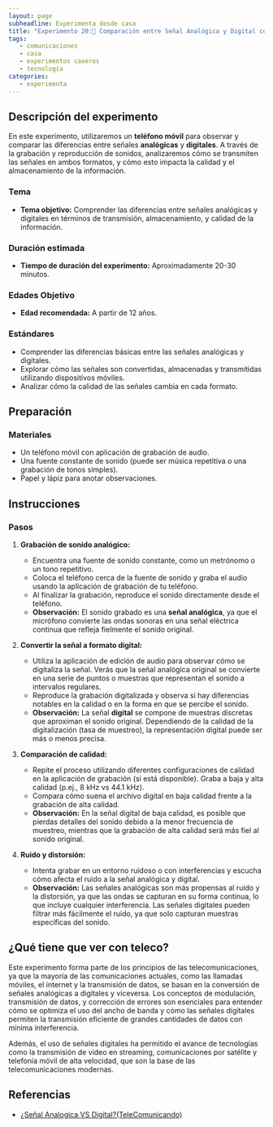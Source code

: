 ```yaml
---
layout: page  
subheadline: Experimenta desde casa  
title: "Experimento 20:📲 Comparación entre Señal Analógica y Digital con un Teléfono Móvil 🟠"   
tags:  
   - comunicaciones
   - casa
   - experimentos caseros 
   - tecnología  
categories:  
   - experimenta  
---
```


## Descripción del experimento

En este experimento, utilizaremos un **teléfono móvil** para observar y comparar las diferencias entre señales **analógicas** y **digitales**. A través de la grabación y reproducción de sonidos, analizaremos cómo se transmiten las señales en ambos formatos, y cómo esto impacta la calidad y el almacenamiento de la información.

### Tema

- **Tema objetivo:** Comprender las diferencias entre señales analógicas y digitales en términos de transmisión, almacenamiento, y calidad de la información.

### Duración estimada

- **Tiempo de duración del experimento:** Aproximadamente 20-30 minutos.

### Edades Objetivo

- **Edad recomendada:** A partir de 12 años.

### Estándares

- Comprender las diferencias básicas entre las señales analógicas y digitales.
- Explorar cómo las señales son convertidas, almacenadas y transmitidas utilizando dispositivos móviles.
- Analizar cómo la calidad de las señales cambia en cada formato.

## Preparación

### Materiales

- Un teléfono móvil con aplicación de grabación de audio.
- Una fuente constante de sonido (puede ser música repetitiva o una grabación de tonos simples).
- Papel y lápiz para anotar observaciones.

## Instrucciones

### Pasos

1. **Grabación de sonido analógico:**
   - Encuentra una fuente de sonido constante, como un metrónomo o un tono repetitivo.
   - Coloca el teléfono cerca de la fuente de sonido y graba el audio usando la aplicación de grabación de tu teléfono.
   - Al finalizar la grabación, reproduce el sonido directamente desde el teléfono.
   - **Observación:** El sonido grabado es una **señal analógica**, ya que el micrófono convierte las ondas sonoras en una señal eléctrica continua que refleja fielmente el sonido original.

2. **Convertir la señal a formato digital:**
   - Utiliza la aplicación de edición de audio para observar cómo se digitaliza la señal. Verás que la señal analógica original se convierte en una serie de puntos o muestras que representan el sonido a intervalos regulares.
   - Reproduce la grabación digitalizada y observa si hay diferencias notables en la calidad o en la forma en que se percibe el sonido.
   - **Observación:** La señal **digital** se compone de muestras discretas que aproximan el sonido original. Dependiendo de la calidad de la digitalización (tasa de muestreo), la representación digital puede ser más o menos precisa.

3. **Comparación de calidad:**
   - Repite el proceso utilizando diferentes configuraciones de calidad en la aplicación de grabación (si está disponible). Graba a baja y alta calidad (p.ej., 8 kHz vs 44.1 kHz).
   - Compara cómo suena el archivo digital en baja calidad frente a la grabación de alta calidad.
   - **Observación:** En la señal digital de baja calidad, es posible que pierdas detalles del sonido debido a la menor frecuencia de muestreo, mientras que la grabación de alta calidad será más fiel al sonido original.

4. **Ruido y distorsión:**
   - Intenta grabar en un entorno ruidoso o con interferencias y escucha cómo afecta el ruido a la señal analógica y digital.
   - **Observación:** Las señales analógicas son más propensas al ruido y la distorsión, ya que las ondas se capturan en su forma continua, lo que incluye cualquier interferencia. Las señales digitales pueden filtrar más fácilmente el ruido, ya que solo capturan muestras específicas del sonido.

## ¿Qué tiene que ver con teleco?
Este experimento forma parte de los principios de las telecomunicaciones, ya que la mayoría de las comunicaciones actuales, como las llamadas móviles, el internet y la transmisión de datos, se basan en la conversión de señales analógicas a digitales y viceversa. Los conceptos de modulación, transmisión de datos, y corrección de errores son esenciales para entender cómo se optimiza el uso del ancho de banda y cómo las señales digitales permiten la transmisión eficiente de grandes cantidades de datos con mínima interferencia.

Además, el uso de señales digitales ha permitido el avance de tecnologías como la transmisión de video en streaming, comunicaciones por satélite y telefonía móvil de alta velocidad, que son la base de las telecomunicaciones modernas.

## Referencias 
- [¿Señal Analogica VS Digital?(TeleComunicando)](https://www.youtube.com/watch?v=KJWiyDeXBac)